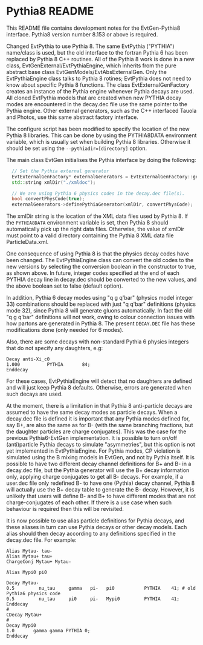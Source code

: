 # Pythia8 README
This README file contains development notes for the EvtGen-Pythia8 interface.
Pythia8 version number 8.153 or above is required.

Changed EvtPythia to use Pythia 8. The same EvtPythia ("PYTHIA") name/class is used, but
the old interface to the fortran Pythia 6 has been replaced by Pythia 8 C++ routines.
All of the Pythia 8 work is done in a new class, EvtGenExternal/EvtPythiaEngine, which 
inherits from the pure abstract base class EvtGenModels/EvtAbsExternalGen. Only the 
EvtPythiaEngine class talks to Pythia 8 rotines; EvtPythia does not need to know about 
specific Pythia 8 functions. The class EvtExternalGenFactory creates an instance of the 
Pythia engine whenever Pythia decays are used. All cloned EvtPythia models that are 
created when new PYTHIA decay modes are encountered in the decay.dec file use the same
pointer to the Pythia engine. Other external generators, such as the C++ interfaced Tauola 
and Photos, use this same abstract factory interface.

The configure script has been modified to specify the location of the new 
Pythia 8 libraries. This can be done by using the PYTHIA8DATA environment 
variable, which is usually set when building Pythia 8 libraries. Otherwise it should
be set using the `--pythiadir=[directory]` option.

The main class EvtGen initialises the Pythia interface by doing the following:
```c++
  // Set the Pythia external generator
  EvtExternalGenFactory* externalGenerators = EvtExternalGenFactory::getInstance();
  std::string xmlDir("./xmldoc");

  // We are using Pythia 6 physics codes in the decay.dec file(s).
  bool convertPhysCode(true);
  externalGenerators->definePythiaGenerator(xmlDir, convertPhysCode);
```
The xmlDir string is the location of the XML data files used by Pythia 8. If the 
`PYTHIA8DATA` environment variable is set, then Pythia 8 should automatically pick up 
the right data files. Otherwise, the value of xmlDir must point to a valid directory
containing the Pythia 8 XML data file ParticleData.xml.


One consequence of using Pythia 8 is that the physics decay codes have been changed.
The EvtPythiaEngine class can convert the old codes to the new versions by selecting
the conversion boolean in the constructor to true, as shown above. In future, 
integer codes specified at the end of each PYTHIA decay line in decay.dec should be 
converted to the new values, and the above boolean set to false (default option).

In addition, Pythia 6 decay modes using "q g q'bar" (physics model integer 33) 
combinations should be replaced with just "q q'bar" definitions (physics mode 32), 
since Pythia 8 will generate gluons automatically. In fact the old "q g q'bar" 
definitions will not work, owing to colour connection issues with how partons are 
generated in Pythia 8. The present `DECAY.DEC` file has these modifications done 
(only needed for 6 modes).

Also, there are some decays with non-standard Pythia 6 physics integers that do not
specify any daughters, e.g:
```
Decay anti-Xi_c0
1.000          PYTHIA       84;
Enddecay
```
For these cases, EvtPythiaEngine will detect that no daughters are defined and will 
just keep Pythia 8 defaults. Otherwise, errors are generated when such decays are used.

At the moment, there is a limitation in that Pythia 8 anti-particle decays are assumed 
to have the same decay modes as particle decays. When a decay.dec file is defined it
is important that any Pythia modes defined for, say B+, are also the same as for B-
(with the same branching fractions, but the daughter particles are charge conjugates).
This was the case for the previous Pythia6-EvtGen implementation.
It is possible to turn on/off (anti)particle Pythia decays to simulate "asymmetries", 
but this option is not yet implemented in EvtPythiaEngine. For Pythia modes, CP 
violation is simulated using the B mixing models in EvtGen, and not by Pythia itself. 
It is possible to have two different decay channel definitions for B+ and B-
in a decay.dec file, but the Pythia generator will use the B+ decay information only,
applying charge conjugates to get all B- decays. For example, if a user.dec file only
redefined B- to have one (Pythia) decay channel, Pythia 8 will actually use the B+
decay table to generate the B- decay. However, it is unlikely that users will define
B- and B+ to have different modes that are not charge-conjugates of each other.
If there is a use case when such behaviour is required then this will be revisited.


It is now possible to use alias particle definitions for Pythia decays, and
these aliases in turn can use Pythia decays or other decay models. Each alias should 
then decay according to any definitions specified in the decay.dec file. 
For example:
```
Alias Mytau- tau-
Alias Mytau+ tau+
ChargeConj Mytau+ Mytau-

Alias Mypi0 pi0

Decay Mytau-
0.5         nu_tau     gamma   pi-   pi0           PYTHIA    41; # old Pythia6 physics code
0.5         nu_tau     pi0     pi-   Mypi0         PYTHIA    41;
Enddecay
#
CDecay Mytau+
#
Decay Mypi0
1.0       gamma gamma PYTHIA 0;
Enddecay
```

